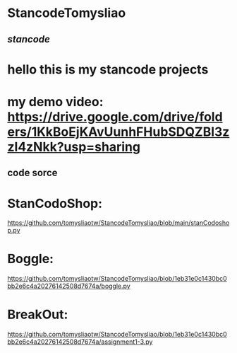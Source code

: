 # StancodeTomysliao
## *stancode*
# hello this is my stancode projects
# my demo video: https://drive.google.com/drive/folders/1KkBoEjKAvUunhFHubSDQZBl3zzl4zNkk?usp=sharing
## code sorce
# StanCodoShop:
  https://github.com/tomysliaotw/StancodeTomysliao/blob/main/stanCodoshop.py
# Boggle:
  https://github.com/tomysliaotw/StancodeTomysliao/blob/1eb31e0c1430bc0bb2e6c4a20276142508d7674a/boggle.py
# BreakOut:
   https://github.com/tomysliaotw/StancodeTomysliao/blob/1eb31e0c1430bc0bb2e6c4a20276142508d7674a/assignment1-3.py

